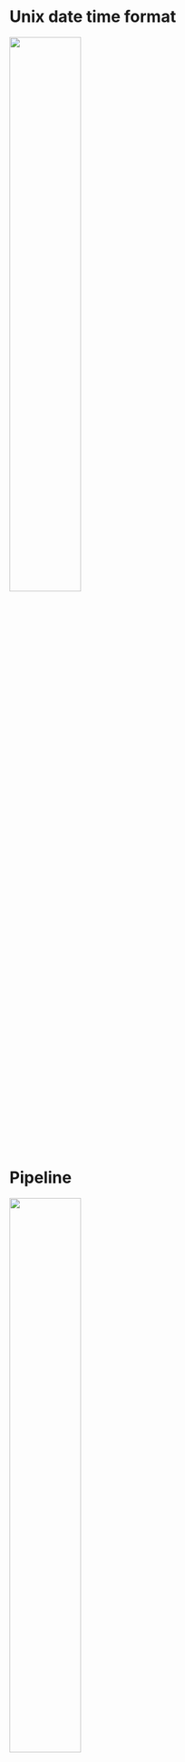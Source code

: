 # Unix date time format

[<img src="./pictures/unix_time_format.png" width="50%"/>](./pictures/unix_time_format.png)

# Pipeline

[<img src="./pictures/pipeline_scenario.png" width="50%"/>](./pictures/pipeline_scenario.png)

[<img src="./pictures/pipeline_solution_1.png" width="50%"/>](./pictures/pipeline_solution_1.png)

- We would definitely fetch all the data we're looking for, but there's a very clear downside. We are making a wide variety of different separate requests off to Redis, and so that's just going to take some amount of time if we are trying to fetch, say, 100 different records. We're talking about making 100 different requests over to Redis, though probably not going to be very ideal.

[<img src="./pictures/pipeline_solution_2.png" width="50%"/>](./pictures/pipeline_solution_2.png)

- So in one single connection, we can send off this big group of different `hgetall`, one for each individual cars that we're trying to fetch. Redis understands this idea of batching commands together.

# Sets

[<img src="./pictures/sets.png" width="50%"/>](./pictures/sets.png)

[<img src="./pictures/set_commands.png" width="50%"/>](./pictures/set_commands.png)

[<img src="./pictures/sadd.png" width="50%"/>](./pictures/sadd.png)

[<img src="./pictures/smembers.png" width="50%"/>](./pictures/smembers.png)

`SADD colors red`

`SADD colors green`

- If a set does not already exist there, one will be created and we will add the key `red` to it. If we have already got a set with the string red inside of it, and then I run that command again, again and again, no changes will be made my sets, because I've already got the string `red` inside there.
- when we run the `sadd`, if we get back a `one`, that means an element was added. If we get back a 0, it means that that element already exists inside the set.

`SADD numbers 4`

- remember, numbers are treated in a very similar fashion as strings inside of redis. So I can add in numbers to a set as well.

`SMEMBERS colors`

`SMEMBERS numbers`

`SADD colors:1 red blue orange`

`SADD colors:2 blue green purple`

`SADD colors:3 blue red purple`

[<img src="./pictures/sunion.png" width="50%"/>](./pictures/sunion.png)

`SUNION colors:1 colors:2 colors:3`

[<img src="./pictures/sinter.png" width="50%"/>](./pictures/sinter.png)

`SINTER colors:1 colors:2 colors:3`

[<img src="./pictures/sdiff.png" width="50%"/>](./pictures/sdiff.png)

`SDIFF colors:1 colors:2 colors:3`

- the order of keys that you put in here makes a difference on the output. With `SINTER` and `SUNION` the order of keys we provide doesn't make any difference whatsoever. But because `SDIFF` is going to look at elements that are in the first set and no others really comes down to what is the first set that we are referencing.

`SINTERSTORE colors:results colors:1 colors:2 colors:3`

`SMEMBERS colors:results`

- `SINTERSTORE` `SUNIONSTORE` `SDIFFSTORE` perform the same underlying operation as `SINTER` `SDIFF` `SUNIION` but these also store the results in a new key.

[<img src="./pictures/sismember.png" width="50%"/>](./pictures/sismember.png)

`SISMEMBER colors:1 red`
`SISMEMBER colors: 1 purple`

[<img src="./pictures/smismember.png" width="50%"/>](./pictures/smismember.png)

`SMISMEMBER colors:1 red green blue`

- The interesting thing here is that we are not going to get a result saying if any individual, one or all of them together inside of a set, we get back an array of results and the array says 1 if it is present, 0 if it's not.

[<img src="./pictures/scard.png" width="50%"/>](./pictures/scard.png)

`SCARD colors:1`
`SCARD colors:2`
`SCARD numbers`

[<img src="./pictures/srem.png" width="50%"/>](./pictures/srem.png)

`SREM colors:1 red`
`SMEMBERS colors:1`

[<img src="./pictures/sscan.png" width="50%"/>](./pictures/sscan.png)

[<img src="./pictures/sscan_doc.png" width="50%"/>](./pictures/sscan_doc.png)

`SSCAN colors:2 0 COUNT 2`

# Sets uses

[<img src="./pictures/set_uses.png" width="50%"/>](./pictures/set_uses.png)

[<img src="./pictures/set_use_case_1.png" width="50%"/>](./pictures/set_use_case_1.png)

[<img src="./pictures/set_use_case_2.png" width="50%"/>](./pictures/set_use_case_2.png)

[<img src="./pictures/set_use_case_3.png" width="50%"/>](./pictures/set_use_case_3.png)

# Sorted sets

[<img src="./pictures/sorted_sets.png" width="50%"/>](./pictures/sorted_sets.png)

- scores will always be numbers.

[<img src="./pictures/zadd_zscore.png" width="50%"/>](./pictures/zadd_zscore.png)

`ZADD products 45 monitor`

`ZSCORE products monitor`

- keep in mind that as we stored numbers inside of lettuce, all the implication here is that these are kind of being treated like strings. So when we get our score back, it is going to come back to us as a string. So for whatever different client library we are using, we might have to take that string and parse it into a number.

[<img src="./pictures/zrem.png" width="50%"/>](./pictures/zrem.pngg)

`ZREM products monitor`
`ZSCORE products monitor`

[<img src="./pictures/zadd_Arguments.png" width="50%"/>](./pictures/zadd_Arguments.png)

- There are a variety of different arguments that we can append on to the ZADD command.

[<img src="./pictures/zcard_zcount.png" width="50%"/>](./pictures/zcard_zcount.png)

[<img src="./pictures/zcount_1.png" width="50%"/>](./pictures/zcount_1.png)

[<img src="./pictures/zcount_2.png" width="50%"/>](./pictures/zcount_2.png)

`ZCARD products`
`ZADD products 45 cpu`
`ZADD products 10 keyboard`
`ZADD products 55 power`
`ZCARD products`
`ZCOUNT products 0 50`
`ZCOUNT products (0 (55`
`ZCOUNT products 15 +inf`

[<img src="./pictures/zpopmin_zpopmax.png" width="50%"/>](./pictures/zpopmin_zpopmax.png)

`ZPOPMIN products 1`
`ZPOPMIN products`
`ZCARD products`
`ZPOPMAX products 1`
`ZCARD products`

[<img src="./pictures/zincrby_1.png" width="50%"/>](./pictures/zincrby_1.png)

[<img src="./pictures/zincrby_2.png" width="50%"/>](./pictures/zincrby_2.png)

`ZINCRBY products 15 keyboard`
`ZSCORE products keyboard`

[<img src="./pictures/zrange.png" width="50%"/>](./pictures/zrange.png)

`ZRANGE products 1 2 WITHSCORES`

- index 1 to index 2 members and scores both

`ZRANGE products 1 2 WITHSCORES`

- index 1 to index 2 only members

[<img src="./pictures/zrange_02.png" width="50%"/>](./pictures/zrange_02.png)

`ZRANGE products 0 50 BYSCORE WITHSCORES`

`ZRANGE products 0 (55 BYSCORE WITHSCORES`

`ZRANGE products -INF (55 BYSCORE WITHSCORES`

[<img src="./pictures/zrange_rev.png" width="50%"/>](./pictures/zrange_rev.png)

`ZRANGE products 1 2 REV`

[<img src="./pictures/zrange_limit.png" width="50%"/>](./pictures/zrange_limit.png)

`ZRANGE products 0 60 BYSCORE LIMIT 1 2`
